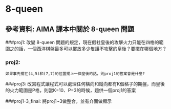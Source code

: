# 8-queen

## 參考資料: AIMA 課本中關於 8-queen 問題

###proj1:
    改變 8-queen 問題的規定，現在假社皇後的攻擊火力只能在四格的範圍之的話，一個西洋棋盤最多可以擺放多少隻護不攻擊的皇後？要擺在哪個地方？

### proj2:
    如果事先擺在(4,5)和(7,7)的位置擺上一個皇後的話，則proj1的答案會是什麼?

###proj3:
    改寫程式讓程式可以處理任何橫向和縱向都有K個格子的期盤，而皇後的火力範圍是P格，則當K=10、P=3的時候，題供一個proj1的答案

###proj1-3_final:
    將proj1~3做整合，並有介面做顯示

    
